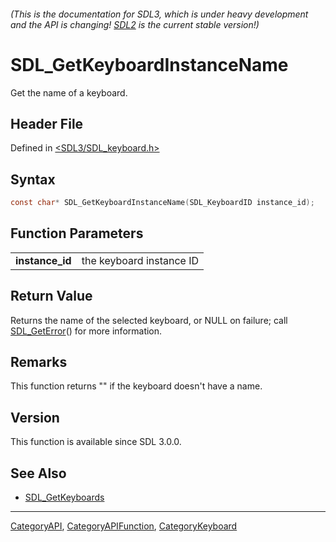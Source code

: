 ###### (This is the documentation for SDL3, which is under heavy development and the API is changing! [SDL2](https://wiki.libsdl.org/SDL2/) is the current stable version!)
# SDL_GetKeyboardInstanceName

Get the name of a keyboard.

## Header File

Defined in [<SDL3/SDL_keyboard.h>](https://github.com/libsdl-org/SDL/blob/main/include/SDL3/SDL_keyboard.h)

## Syntax

```c
const char* SDL_GetKeyboardInstanceName(SDL_KeyboardID instance_id);

```

## Function Parameters

|                     |                          |
| ------------------- | ------------------------ |
| **instance_id**     | the keyboard instance ID |

## Return Value

Returns the name of the selected keyboard, or NULL on failure; call
[SDL_GetError](SDL_GetError)() for more information.

## Remarks

This function returns "" if the keyboard doesn't have a name.

## Version

This function is available since SDL 3.0.0.

## See Also

- [SDL_GetKeyboards](SDL_GetKeyboards)

----
[CategoryAPI](CategoryAPI), [CategoryAPIFunction](CategoryAPIFunction), [CategoryKeyboard](CategoryKeyboard)

